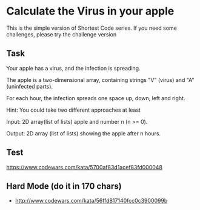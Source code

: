 # Calculate the Virus in your apple

This is the simple version of Shortest Code series. If you need some challenges, please try the challenge version

## Task
Your apple has a virus, and the infection is spreading.

The apple is a two-dimensional array, containing strings "V" (virus) and "A" (uninfected parts). 

For each hour, the infection spreads one space up, down, left and right.

Hint: You could take two different approaches at least


Input: 2D array(list of lists) apple and number n (n >= 0).

Output: 2D array (list of lists) showing the apple after n hours.



## Test
https://www.codewars.com/kata/5700af83d1acef83fd000048

## Hard Mode (do it in 170 chars)
* http://www.codewars.com/kata/56ffd817140fcc0c3900099b
